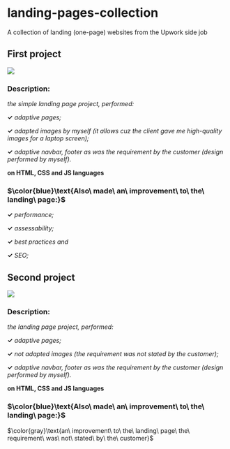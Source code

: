 # landing-pages-collection
A collection of landing (one-page) websites from the Upwork side job

## First project 

[![](https://img.shields.io/badge/Click_me_&#10138;-brightgreen?style=for-the-badge)](https://kseniiamarkiv.github.io/landing-pages-collection/100doll)

  
### Description:

*the simple landing page project, performed:*

**&#10003;** *adaptive pages;*

**&#10003;** *adapted images by myself (it allows cuz the client gave me high-quality images for a laptop screen);*

**&#10003;** *adaptive navbar, footer as was the requirement by the customer (design performed by myself).*

**on HTML, CSS and JS languages**


### $\color{blue}\text{Also\ made\ an\ improvement\ to\ the\ landing\ page:}$



**&#10003;** *performance;*

**&#10003;** *assessability;*

**&#10003;** *best practices and*

**&#10003;** *SEO;*



## Second project 

[![](https://img.shields.io/badge/Click_me_&#10138;-yellow?style=for-the-badge)](https://kseniiamarkiv.github.io/landing-pages-collection/350doll)

### Description:

*the landing page project, performed:*

**&#10003;** *adaptive pages;*

**&#10003;** *not adapted images (the requirement was not stated by the customer);*

**&#10003;** *adaptive navbar, footer as was the requirement by the customer (design performed by myself).*

**on HTML, CSS and JS languages**


### $\color{blue}\text{Also\ made\ an\ improvement\ to\ the\ landing\ page:}$

$\color{gray}\text{an\ improvement\ to\ the\ landing\ page\ the\ requirement\ was\ not\ stated\ by\ the\ customer}$
